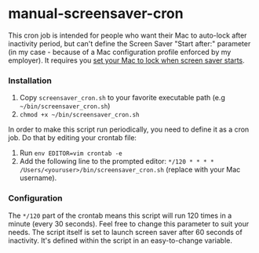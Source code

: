 # manual-screensaver-cron
This cron job is intended for people who want their Mac to auto-lock after inactivity period, but can't define the Screen Saver "Start after:" parameter (in my case - because of a Mac configuration profile enforced by my employer). 
It requires you [set your Mac to lock when screen saver starts](http://lewin.co.il/?p=55).

### Installation
  1. Copy `screensaver_cron.sh` to your favorite executable path (e.g `~/bin/screensaver_cron.sh`)
  2. `chmod +x ~/bin/screensaver_cron.sh`

In order to make this script run periodically, you need to define it as a cron job. Do that by editing your crontab file:
  1. Run `env EDITOR=vim crontab -e`
  2. Add the following line to the prompted editor: `*/120 * * * * /Users/<youruser>/bin/screensaver_cron.sh` (replace <youruser> with your Mac username).

### Configuration
The `*/120` part of the crontab means this script will run 120 times in a minute (every 30 seconds). Feel free to change this parameter to suit your needs.
The script itself is set to launch screen saver after 60 seconds of inactivity. It's defined within the script in an easy-to-change variable.

